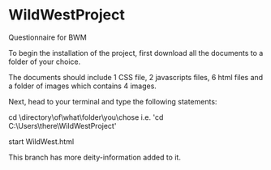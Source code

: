 # WildWestProject
Questionnaire for BWM 

To begin the installation of the project, first download all the documents to a folder of your choice. 

The documents should include 1 CSS file, 2 javascripts files, 6 html files and a folder of images which contains 4 images.  

Next, head to your terminal and type the following statements:

cd \directory\of\what\folder\you\chose i.e. 'cd C:\Users\there\WildWestProject'

start WildWest.html


This branch has more deity-information added to it.
